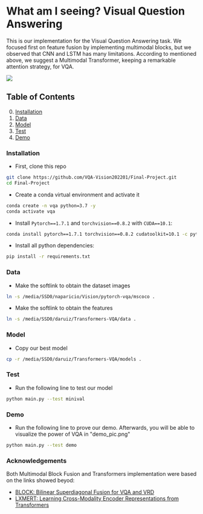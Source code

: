 # What am I seeing? Visual Question Answering
This is our implementation for the Visual Question Answering task. We focused first on feature fusion by implementing multimodal blocks, but we observed that CNN and LSTM has many limitations. According to mentioned above, we suggest a Multimodal Transformer, keeping a remarkable attention strategy, for VQA.

![](./VQA_Examples.png)

## Table of Contents
0. [Installation](#Installation)
1. [Data](#Data)
2. [Model](#Model)
3. [Test](#Test)
4. [Demo](#Demo)

### Installation
- First, clone this repo
```bash
git clone https://github.com/VQA-Vision202201/Final-Project.git
cd Final-Project
```

- Create a conda virtual environment and activate it
```bash
conda create -n vqa python=3.7 -y
conda activate vqa
```

- Install `Pytorch==1.7.1` and `torchvision==0.8.2` with `CUDA==10.1`:
```bash
conda install pytorch==1.7.1 torchvision==0.8.2 cudatoolkit=10.1 -c pytorch
```

- Install all python dependencies:
```bash
pip install -r requirements.txt
```
### Data
- Make the softlink to obtain the dataset images
```bash
ln -s /media/SSD0/naparicio/Vision/pytorch-vqa/mscoco .
```

- Make the softlink to obtain the features
```bash
ln -s /media/SSD0/daruiz/Transformers-VQA/data .
```

### Model
- Copy our best model
```bash
cp -r /media/SSD0/daruiz/Transformers-VQA/models .
```

### Test
- Run the following line to test our model
```bash
python main.py --test minival 
```

### Demo
- Run the following line to prove our demo. Afterwards, you will be able to visualize the power of VQA in "demo_pic.png"
```bash
python main.py --test demo 
```

### Acknowledgements
Both Multimodal Block Fusion and Transformers implementation were based on the links showed beyod:
- [BLOCK: Bilinear Superdiagonal Fusion for VQA and VRD](https://github.com/Cadene/block.bootstrap.pytorch)
- [LXMERT: Learning Cross-Modality Encoder Representations from Transformers](https://github.com/airsplay/lxmert)

